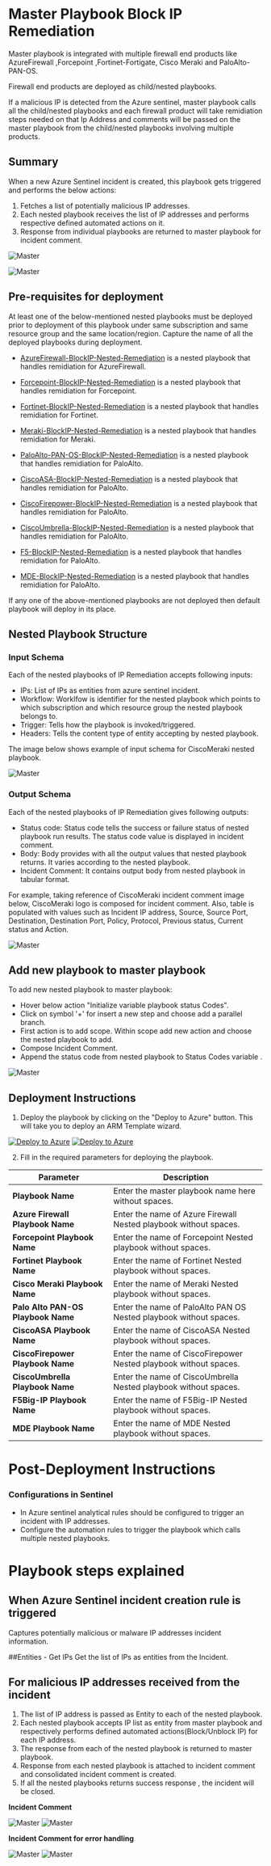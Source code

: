 # Master Playbook Block IP Remediation

Master playbook is integrated with multiple firewall end products like AzureFirewall ,Forcepoint ,Fortinet-Fortigate, Cisco Meraki and PaloAlto-PAN-OS.

Firewall end products are deployed as child/nested playbooks.

If a malicious IP is detected from the Azure sentinel, master playbook calls all the child/nested playbooks and each firewall product will take remidiation steps needed on that Ip Address and comments will be passed on the master playbook from the child/nested playbooks involving multiple products.

## Summary
 When a new Azure Sentinel incident is created, this playbook gets triggered and performs the below actions:
 1. Fetches a list of potentially malicious IP addresses.
 2. Each nested playbook receives the list of IP addresses and performs respective defined automated actions on it.
 3. Response from individual playbooks are returned to master playbook for incident comment.

![Master](./Images/PlaybookDesignerLight.png)

![Master](./Images/PlaybookDesignerDark.png)


 ## Pre-requisites for deployment
At least one of the below-mentioned nested playbooks must be deployed prior to deployment of this playbook under same subscription and same resource group and the same location/region. Capture the name of all the deployed playbooks during deployment.

- [AzureFirewall-BlockIP-Nested-Remediation](/MasterPlaybook-IP-Remediation/AzureFirewall-BlockIP-Nested-Remediation/azuredeploy.json) is a nested playbook that handles remidiation for AzureFirewall.
- [Forcepoint-BlockIP-Nested-Remediation](/MasterPlaybook-IP-Remediation/ForcepointNGFW-BlockIP-Nested-Remediation/azuredeploy.json) is a nested playbook that handles remidiation for Forcepoint.
- [Fortinet-BlockIP-Nested-Remediation](/MasterPlaybook-IP-Remediation/Fortinet-BlockIP-Nested-Remediation/azuredeploy.json) is a nested playbook that handles remidiation for Fortinet.
- [Meraki-BlockIP-Nested-Remediation](/MasterPlaybook-IP-Remediation/Meraki-BlockIP-Nested-Remediation/azuredeploy.json) is a nested playbook that handles remidiation for Meraki.
- [PaloAlto-PAN-OS-BlockIP-Nested-Remediation](/MasterPlaybook-IP-Remediation/PaloAlto-PAN-OS-BlockIP-Nested-Remediation/azuredeploy.json) is a nested playbook that handles remidiation for PaloAlto.

- [CiscoASA-BlockIP-Nested-Remediation](/MasterPlaybook-IP-Remediation/CiscoASA-BlockIP-Nested-Remediation/azuredeploy.json) is a nested playbook that handles remidiation for PaloAlto.
- [CiscoFirepower-BlockIP-Nested-Remediation](/MasterPlaybook-IP-Remediation/CiscoFirepower-BlockIP-Nested-Remediation/azuredeploy.json) is a nested playbook that handles remidiation for PaloAlto.
- [CiscoUmbrella-BlockIP-Nested-Remediation](/MasterPlaybook-IP-Remediation/CiscoUmbrella-BlockIP-Nested-Remediation/azuredeploy.json) is a nested playbook that handles remidiation for PaloAlto.
- [F5-BlockIP-Nested-Remediation](/MasterPlaybook-IP-Remediation/F5-BlockIP-Nested-Remediation/azuredeploy.json) is a nested playbook that handles remidiation for PaloAlto.
- [MDE-BlockIP-Nested-Remediation](/MasterPlaybook-IP-Remediation/MDE-BlockIP-Nested-Remediation/azuredeploy.json) is a nested playbook that handles remidiation for PaloAlto.

If any one of the above-mentioned playbooks are not deployed then default playbook will deploy in its place.

## Nested Playbook Structure

### Input Schema

Each of the nested playbooks of IP Remediation accepts following inputs:
- IPs: List of IPs as entities from azure sentinel incident.
- Workflow: Worklfow is identifier for the nested playbook which points to which subscription and which resource group the nested playbook belongs to.
- Trigger: Tells how the playbook is invoked/triggered.
- Headers: Tells the content type of entity accepting by nested playbook.

The image below shows example of input schema for CiscoMeraki nested playbook.

![Master](./Images/InputSchema.PNG)

### Output Schema

Each of the nested playbooks of IP Remediation gives following outputs:

- Status code: Status code tells the success or failure status of nested playbook run results. The status code value is displayed in incident comment.
- Body: Body provides with all the output values that nested playbook returns. It varies according to the nested playbook.
- Incident Comment: It contains output body from nested playbook in tabular format.

For example, taking reference of CiscoMeraki incident comment image below, CiscoMeraki logo is composed for incident comment.
Also, table is populated with values such as Incident IP address, Source, Source Port, Destination, Destination Port, Policy, Protocol, Previous status, Current status and Action.

![Master](./Images/IncidentComment.png)


## Add new playbook to master playbook

To add new nested playbook to master playbook:
- Hover below action "Initialize variable playbook status Codes".
- Click on symbol '+' for insert a new step and choose add a parallel branch.
- First action is to add scope. Within scope add new action and choose the nested playbook to add.
- Compose Incident Comment.
- Append the status code from nested playbook to Status Codes variable .

![Master](./Images/AddNestedPlaybook.PNG)


 ## Deployment Instructions
 1. Deploy the playbook by clicking on the "Deploy to Azure" button. This will take you to deploy an ARM Template wizard.

[![Deploy to Azure](https://aka.ms/deploytoazurebutton)](https://portal.azure.com/#create/Microsoft.Template/uri/https%3A%2F%2Fraw.githubusercontent.com%2Fsocprime%2FAzure-Sentinel%2Fmaster%2FMasterPlaybooks%2FRemediation-IP%2Fazuredeploy.json)
[![Deploy to Azure](https://aka.ms/deploytoazuregovbutton)](https://portal.azure.com/#create/Microsoft.Template/uri/https%3A%2F%2Fraw.githubusercontent.com%2Fsocprime%2FAzure-Sentinel%2Fmaster%2FMasterPlaybooks%2FRemediation-IP%2Fazuredeploy.json)


 2. Fill in the required parameters for deploying the playbook.

 | Parameter                          | Description                                                       |
|------------------------------------|-------------------------------------------------------------------|
| **Playbook Name**                  | Enter the master playbook name here without spaces.               |
| **Azure Firewall Playbook Name**   | Enter the name of Azure Firewall Nested playbook without spaces.  |
| **Forcepoint Playbook Name**       | Enter the name of Forcepoint Nested playbook without spaces.      |
| **Fortinet Playbook Name**         | Enter the name of Fortinet Nested playbook without spaces.        |
| **Cisco Meraki Playbook Name**     | Enter the name of Meraki Nested playbook without spaces.          |
| **Palo Alto PAN-OS Playbook Name** | Enter the name of PaloAlto PAN OS Nested playbook without spaces. |
| **CiscoASA Playbook Name**         | Enter the name of CiscoASA Nested playbook without spaces.        |
| **CiscoFirepower Playbook Name**   | Enter the name of CiscoFirepower Nested playbook without spaces.  |
| **CiscoUmbrella Playbook Name**    | Enter the name of CiscoUmbrella Nested playbook without spaces.   |
| **F5Big-IP Playbook Name**         | Enter the name of F5Big-IP Nested playbook without spaces.        |
| **MDE Playbook Name**       | Enter the name of MDE Nested playbook without spaces.             |



# Post-Deployment Instructions

### Configurations in Sentinel
- In Azure sentinel analytical rules should be configured to trigger an incident with IP addresses.
- Configure the automation rules to trigger the playbook which calls multiple nested playbooks.

# Playbook steps explained
## When Azure Sentinel incident creation rule is triggered
Captures potentially malicious or malware IP addresses incident information.

##Entities - Get IPs
Get the list of IPs as entities from the Incident.

## For malicious IP addresses received from the incident
 1. The list of IP address is passed as Entity to each of the nested playbook.
 2. Each nested playbook accepts IP list as entity from master playbook and respectively performs defined automated actions(Block/Unblock IP) for each IP address.
 3. The response from each of the nested playbook is returned to master playbook.
 4. Response from each nested playbook is attached to incident comment and consolidated incident comment is created.
 5. If all the nested playbooks returns success response , the incident will be closed.

**Incident Comment**

 ![Master](./Images/IncidentCommentLight.png)
  ![Master](./Images/IncidentCommentDark.png)

  **Incident Comment for error handling**

 ![Master](./Images/IncidentCommentLight1.png)
  ![Master](./Images/IncidentCommentDark1.png)
